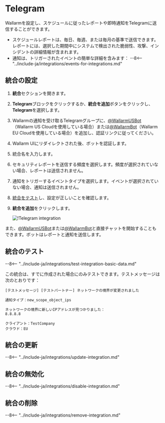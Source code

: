 # Telegram

Wallarmを設定し、スケジュールに従ったレポートや即時通知をTelegramに送信することができます。

* スケジュールレポートは、毎日、毎週、または毎月の基準で送信できます。レポートには、選択した期間中にシステムで検出された脆弱性、攻撃、インシデントの詳細情報が含まれます。
* 通知は、トリガーされたイベントの簡単な詳細を含みます：
    --8<-- "../include-ja/integrations/events-for-integrations.md"

## 統合の設定

1. **統合**セクションを開きます。
2. **Telegram**ブロックをクリックするか、**統合を追加**ボタンをクリックし、**Telegram**を選択します。
3. Wallarmの通知を受け取るTelegramグループに、[@WallarmUSBot](https://t.me/WallarmUSBot)（Wallarm US Cloudを使用している場合）または[@WallarmBot](https://t.me/WallarmBot)（Wallarm EU Cloudを使用している場合）を追加し、認証リンクに従ってください。
4. Wallarm UIにリダイレクトされた後、ボットを認証します。
5. 統合名を入力します。
6. セキュリティレポートを送信する頻度を選択します。頻度が選択されていない場合、レポートは送信されません。
7. 通知をトリガーするイベントタイプを選択します。イベントが選択されていない場合、通知は送信されません。
8. [統合をテスト](#testing-integration)し、設定が正しいことを確認します。
9. **統合を追加**をクリックします。

    ![!Telegram integration](../../../images/user-guides/settings/integrations/add-telegram-integration.png)

また、[@WallarmUSBot](https://t.me/WallarmUSBot)または[@WallarmBot](https://t.me/WallarmBot)と直接チャットを開始することもできます。ボットはレポートと通知を送信します。

## 統合のテスト

--8<-- "../include-ja/integrations/test-integration-basic-data.md"

この統合は、すでに作成された場合にのみテストできます。テストメッセージは次のとおりです：

```
[テストメッセージ] [テストパートナー] ネットワークの境界が変更されました

通知タイプ：new_scope_object_ips

ネットワークの境界に新しいIPアドレスが見つかりました：
8.8.8.8

クライアント：TestCompany
クラウド：EU
```

## 統合の更新

--8<-- "../include-ja/integrations/update-integration.md"

## 統合の無効化

--8<-- "../include-ja/integrations/disable-integration.md"

## 統合の削除

--8<-- "../include-ja/integrations/remove-integration.md"